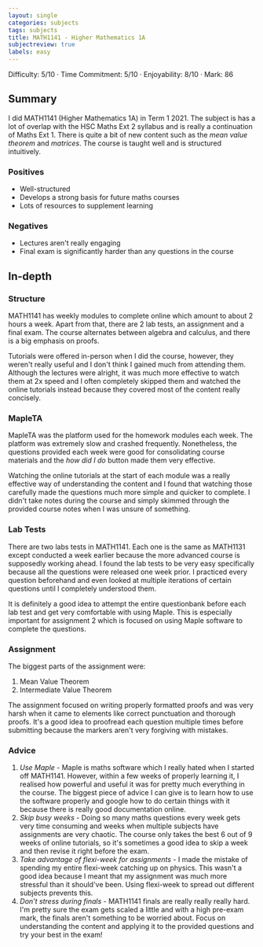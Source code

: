 ```yaml
---
layout: single
categories: subjects
tags: subjects
title: MATH1141 - Higher Mathematics 1A
subjectreview: true
labels: easy
---
```


Difficulty: 5/10 · Time Commitment: 5/10 · Enjoyability: 8/10 · Mark: 86

## Summary

I did MATH1141 (Higher Mathematics 1A) in Term 1 2021. The subject is has a lot of overlap with the HSC Maths Ext 2 syllabus and is really a continuation of Maths Ext 1. There is quite a bit of new content such as the *mean value theorem* and *matrices*. The course is taught well and is structured intuitively.

### Positives

- Well-structured
- Develops a strong basis for future maths courses
- Lots of resources to supplement learning

### Negatives

- Lectures aren't really engaging
- Final exam is significantly harder than any questions in the course

## In-depth

### Structure

MATH1141 has weekly modules to complete online which amount to about 2 hours a week. Apart from that, there are 2 lab tests, an assignment and a final exam. The course alternates between algebra and calculus, and there is a big emphasis on proofs.

Tutorials were offered in-person when I did the course, however, they weren't really useful and I don't think I gained much from attending them. Although the lectures were alright, it was much more effective to watch them at 2x speed and I often completely skipped them and watched the online tutorials instead because they covered most of the content really concisely.

### MapleTA

MapleTA was the platform used for the homework modules each week. The platform was extremely slow and crashed frequently. Nonetheless, the questions provided each week were good for consolidating course materials and the *how did I do* button made them very effective.

Watching the online tutorials at the start of each module was a really effective way of understanding the content and I found that watching those carefully made the questions much more simple and quicker to complete. I didn't take notes during the course and simply skimmed through the provided course notes when I was unsure of something.

### Lab Tests

There are two labs tests in MATH1141. Each one is the same as MATH1131 except conducted a week earlier because the more advanced course is supposedly working ahead. I found the lab tests to be very easy specifically because all the questions were released one week prior. I practiced every question beforehand and even looked at multiple iterations of certain questions until I completely understood them.

It is definitely a good idea to attempt the entire questionbank before each lab test and get very comfortable with using Maple. This is especially important for assignment 2 which is focused on using Maple software to complete the questions.

### Assignment

The biggest parts of the assignment were:

1. Mean Value Theorem
2. Intermediate Value Theorem

The assignment focused on writing properly formatted proofs and was very harsh when it came to elements like correct punctuation and thorough proofs. It's a good idea to proofread each question multiple times before submitting because the markers aren't very forgiving with mistakes.

### Advice

1. *Use Maple* - Maple is maths software which I really hated when I started off MATH1141. However, within a few weeks of properly learning it, I realised how powerful and useful it was for pretty much everything in the course. The biggest piece of advice I can give is to learn how to use the software properly and google how to do certain things with it because there is really good documentation online.
2. *Skip busy weeks* - Doing so many maths questions every week gets very time consuming and weeks when multiple subjects have assignments are very chaotic. The course only takes the best 6 out of 9 weeks of online tutorials, so it's sometimes a good idea to skip a week and then revise it right before the exam.
3. *Take advantage of flexi-week for assignments* - I made the mistake of spending my entire flexi-week catching up on physics. This wasn't a good idea because I meant that my assignment was much more stressful than it should've been. Using flexi-week to spread out different subjects prevents this.
4. *Don't stress during finals* - MATH1141 finals are really really really hard. I'm pretty sure the exam gets scaled a little and with a high pre-exam mark, the finals aren't something to be worried about. Focus on understanding the content and applying it to the provided questions and try your best in the exam!